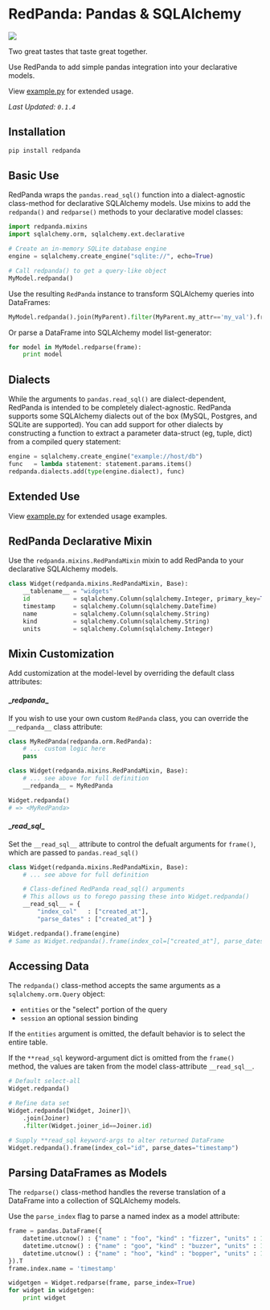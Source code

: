 # RedPanda: Pandas & SQLAlchemy

<img src="https://travis-ci.org/amancevice/redpanda.svg?branch=master"/>

Two great tastes that taste great together.

Use RedPanda to add simple pandas integration into your declarative models.

View [example.py](./example.py) for extended usage.

*Last Updated: `0.1.4`*


## Installation

```bash
pip install redpanda
```


## Basic Use

RedPanda wraps the `pandas.read_sql()` function into a dialect-agnostic class-method for declarative SQLAlchemy models. Use mixins to add the `redpanda()` and `redparse()` methods to your declarative model classes:

```python
import redpanda.mixins
import sqlalchemy.orm, sqlalchemy.ext.declarative

# Create an in-memory SQLite database engine
engine = sqlalchemy.create_engine("sqlite://", echo=True)

# Call redpanda() to get a query-like object
MyModel.redpanda()
```

Use the resulting `RedPanda` instance to transform SQLAlchemy queries into DataFrames:

```python
MyModel.redpanda().join(MyParent).filter(MyParent.my_attr=='my_val').frame(engine)
```

Or parse a DataFrame into SQLAlchemy model list-generator:

```python
for model in MyModel.redparse(frame):
    print model
```


## Dialects

While the arguments to `pandas.read_sql()` are dialect-dependent, RedPanda is intended to be completely dialect-agnostic. RedPanda supports some SQLAlchemy dialects out of the box (MySQL, Postgres, and SQLite are supported). You can add support for other dialects by constructing a function to extract a parameter data-struct (eg, tuple, dict) from a compiled query statement:

```python
engine = sqlalchemy.create_engine("example://host/db")
func   = lambda statement: statement.params.items()
redpanda.dialects.add(type(engine.dialect), func)
```


## Extended Use

View [example.py](./example.py) for extended usage examples.


## RedPanda Declarative Mixin

Use the `redpanda.mixins.RedPandaMixin` mixin to add RedPanda to your declarative SQLAlchemy models.

```python
class Widget(redpanda.mixins.RedPandaMixin, Base):
    __tablename__ = "widgets"
    id            = sqlalchemy.Column(sqlalchemy.Integer, primary_key=True)
    timestamp     = sqlalchemy.Column(sqlalchemy.DateTime)
    name          = sqlalchemy.Column(sqlalchemy.String)
    kind          = sqlalchemy.Column(sqlalchemy.String)
    units         = sqlalchemy.Column(sqlalchemy.Integer)
```

## Mixin Customization

Add customization at the model-level by overriding the default class attributes:


#### \__redpanda__

If you wish to use your own custom `RedPanda` class, you can override the `__redpanda__` class attribute:

```python
class MyRedPanda(redpanda.orm.RedPanda):
    # ... custom logic here
    pass

class Widget(redpanda.mixins.RedPandaMixin, Base):
    # ... see above for full definition
    __redpanda__ = MyRedPanda

Widget.redpanda()
# => <MyRedPanda>
```


#### \__read_sql__

Set the `__read_sql__` attribute to control the defualt arguments for `frame()`, which are passed to `pandas.read_sql()`

```python
class Widget(redpanda.mixins.RedPandaMixin, Base):
    # ... see above for full definition

    # Class-defined RedPanda read_sql() arguments
    # This allows us to forego passing these into Widget.redpanda()
    __read_sql__ = {
        "index_col"   : ["created_at"],
        "parse_dates" : ["created_at"] }

Widget.redpanda().frame(engine)
# Same as Widget.redpanda().frame(index_col=["created_at"], parse_dates=["created_at"])
```


## Accessing Data

The `redpanda()` class-method accepts the same arguments as a `sqlalchemy.orm.Query` object:
* `entities` or the "select" portion of the query
* `session` an optional session binding

If the `entities` argument is omitted, the default behavior is to select the entire table.

If the `**read_sql` keyword-argument dict is omitted from the `frame()` method, the values are taken from the model class-attribute `__read_sql__`.

```python
# Default select-all
Widget.redpanda()

# Refine data set
Widget.redpanda([Widget, Joiner])\
    .join(Joiner)
    .filter(Widget.joiner_id==Joiner.id)

# Supply **read_sql keyword-args to alter returned DataFrame
Widget.redpanda().frame(index_col="id", parse_dates="timestamp")
```


## Parsing DataFrames as Models

The `redparse()` class-method handles the reverse translation of a DataFrame into a collection of SQLAlchemy models.

Use the `parse_index` flag to parse a named index as a model attribute:

```python
frame = pandas.DataFrame({
    datetime.utcnow() : {"name" : "foo", "kind" : "fizzer", "units" : 10 },
    datetime.utcnow() : {"name" : "goo", "kind" : "buzzer", "units" : 11 },
    datetime.utcnow() : {"name" : "hoo", "kind" : "bopper", "units" : 12 }
}).T
frame.index.name = 'timestamp'

widgetgen = Widget.redparse(frame, parse_index=True)
for widget in widgetgen:
    print widget
```
